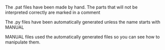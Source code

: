 The .pat files have been made by hand. The parts that will not be interpreted correctly are marked in a comment

The .py files have been automatically generated unless the name starts with MANUAL

MANUAL files used the automatically generated files so you can see how to manipulate them.